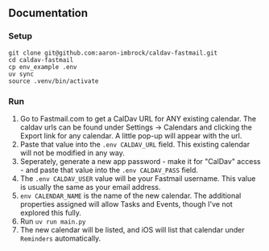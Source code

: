 ## Documentation

### Setup

```
git clone git@github.com:aaron-imbrock/caldav-fastmail.git
cd caldav-fastmail
cp env_example .env
uv sync
source .venv/bin/activate
```

### Run

1. Go to Fastmail.com to get a CalDav URL for ANY existing calendar. The caldav urls can be found under Settings → Calendars and clicking the Export link for any calendar. A little pop-up will appear with the url.
2. Paste that value into the `.env CALDAV_URL` field. This existing calendar will not be modified in any way.
3. Seperately, generate a new app password - make it for "CalDav" access - and paste that value into the `.env CALDAV_PASS` field.
4. The `.env CALDAV_USER` value will be your Fastmail username. This value is usually the same as your email address.
5. `env CALENDAR_NAME` is the name of the new calendar. The additional properties assigned will allow Tasks and Events, though I've not explored this fully.
5. Run `uv run main.py`
6. The new calendar will be listed, and iOS will list that calendar under `Reminders` automatically.

